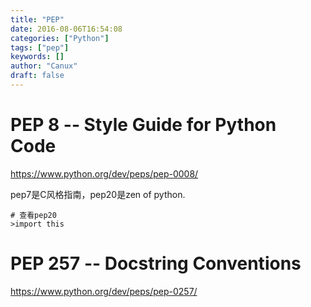 ```yaml
---
title: "PEP"
date: 2016-08-06T16:54:08
categories: ["Python"]
tags: ["pep"]
keywords: []
author: "Canux"
draft: false
---
```


# PEP 8 -- Style Guide for Python Code

<https://www.python.org/dev/peps/pep-0008/>

pep7是C风格指南，pep20是zen of python.

    # 查看pep20
    >import this

# PEP 257 -- Docstring Conventions

<https://www.python.org/dev/peps/pep-0257/>
